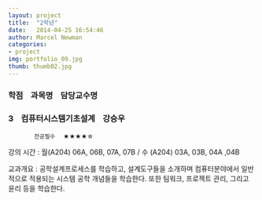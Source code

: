```yaml
---  
layout: project  
title:  "2학년"  
date:   2014-04-25 16:54:46  
author: Marcel Newman  
categories:  
- project  
img: portfolio_09.jpg  
thumb: thumb02.jpg   
---  
```

 <h3>학점  &nbsp;&nbsp;  과목명  &nbsp;&nbsp;  담당교수명</h3>
<div class="toggle-moreless">
    <div class="toggle-moreless-header">
        <h3>3  &nbsp;&nbsp;  컴퓨터시스템기초설계  &nbsp;&nbsp;  강승우</h3>
            <small>&nbsp;&nbsp;&nbsp;&nbsp;&nbsp;&nbsp;&nbsp;&nbsp;&nbsp;&nbsp;&nbsp;&nbsp;&nbsp;&nbsp;&nbsp;&nbsp;전공필수&nbsp;&nbsp;&nbsp;&nbsp;&nbsp;★★★★☆</small>
    </div>
    <div class="toggle-moreless-content">
        <p>강의 시간 : 월(A204) 06A, 06B, 07A, 07B / 수 (A204) 03A, 03B, 04A ,04B</p>
<p>교과개요 : 공학설계프로세스를 학습하고, 설계도구들을 소개하며 컴퓨터분야에서 일반적으로 적용되는 시스템 공학 개념들을 학습한다. 또한 팀워크, 프로젝트 관리, 그리고 윤리 등을 학습한다.</p>
    </div>
    <div class="toggle-moreless-footer">
    </div>
</div>
<script src="http://ajax.googleapis.com/ajax/libs/jquery/1.10.2/jquery.min.js">
</script>
<script> 
$(document).ready(function(){
  $(".toggle-moreless-header,.toggle-moreless-footer").click(function(){
    $(".toggle-moreless-content").slideToggle("slow");
  });
});
</script>
